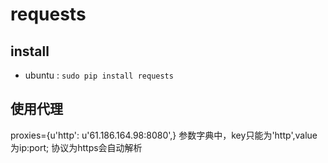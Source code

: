 # requests

## install

* ubuntu : `sudo pip install requests`


## 使用代理
proxies={u'http': u'61.186.164.98:8080',}
参数字典中，key只能为'http',value 为ip:port; 协议为https会自动解析
